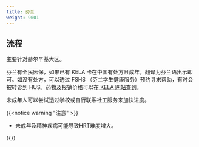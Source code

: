 ```yaml
---
title: 芬兰
weight: 9001
---
```


## 流程

主要针对赫尔辛基大区。

芬兰有全民医保，如果已有 KELA 卡在中国有处方且成年，翻译为芬兰语出示即可。如没有处方，可以透过 FSHS （芬兰学生健康服务）预约寻求帮助，有时会被转诊到 HUS。药物及报销价格可以在[ KELA 网站](https://asiointi.kela.fi/laakekys_app/LaakekysApplication?kieli=en)查到。

未成年人可以尝试透过学校或自行联系社工服务来加快进度。

{{<notice warning "注意" >}}

- 未成年及精神疾病可能导致HRT难度增大。

{{</notice>}}
